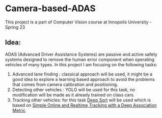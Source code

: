 # Camera-based-ADAS
This project is a part of Computer Vision course at Innopolis University - Spring 23

## Idea: 
ADAS (Advanced Driver Assistance Systems) are passive and active safety systems designed to remove the human error component when operating vehicles of many types. 
In this project I am focusing on the following tasks: 
1. Advanced lane finding : classical approach will be used, it might be a good idea to explore a learning based approach to avoid the problems that comes from camera calibration and positioning. 
2. Detecting other vehicles : YOLO will be used for this task, no modification will be made as it already trained on class cars.
3. Tracking other vehicles: for this task [Deep Sort](https://github.com/nwojke/deep_sort) will be used which is based on [Simple Online and Realtime Tracking with a Deep Association Metric](https://arxiv.org/abs/1703.07402) 

